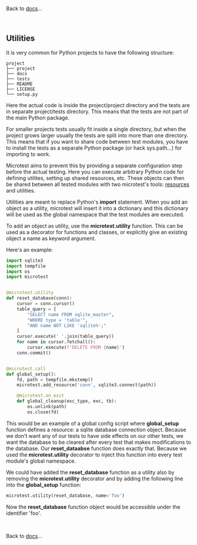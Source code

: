 Back to [docs](index.md)...

<br>

## Utilities

It is very common for Python projects to have the following structure:

```
project
├── project
├── docs
├── tests
├── README
├── LICENSE
└── setup.py
```

Here the actual code is inside the project/project directory and the tests are in separate project/tests directory. This means that the tests are not part of the main Python package.

For smaller projects tests usually fit inside a single directory, but when the project grows larger
usually the tests are split into more than one directory. This means that if you want to share code
between test modules, you have to install the tests as a separate Python package (or hack sys.path...) for importing to work.

Microtest aims to prevent this by providing a separate configuration step before the actual testing.
Here you can execute arbitrary Python code for defining utilites, setting up shared resources, etc.
These objects can then be shared between all tested modules with two microtest's tools:
[resources](resources.md) and utilities.

Utilities are meant to replace Python's **import** statement. When you add an object as a utility, microtest will insert it into a dictionary and this dictionary will be used as the global namespace
that the test modules are executed.

To add an object as utility, use the **microtest.utility** function. This can be used as a decorator
for functions and classes, or explicitly give an existing object a name as keyword argument. 

Here's an example:

```python
import sqlite3
import tempfile
import os
import microtest


@microtest.utility
def reset_database(conn):
    cursor = conn.cursor()
    table_query = [
        "SELECT name FROM sqlite_master",
        "WHERE type = 'table'",
        "AND name NOT LIKE 'sqlite%';"
    ]
    cursor.execute(' '.join(table_query))
    for name in cursor.fetchall():
        cursor.execute(f'DELETE FROM {name}')
    conn.commit()


@microtest.call
def global_setup():
    fd, path = tempfile.mkstemp()
    microtest.add_resource('conn', sqlite3.connect(path))

    @microtest.on_exit
    def global_cleanup(exc_type, exc, tb):
        os.unlink(path)
        os.close(fd)
```

This would be an example of a global config script where **global_setup** function defines a resource: a sqlite database connection object. Because we don't want any of our tests to have side effects on our other tests, we want the database to be cleared after every test that makes modifications to the database. Our **reset_dataabse** function does exactly that. Because we used the **microtest.utility** decorator to inject this function into every test module's global namespace.

We could have added the **reset_database** function as a utility also by removing the **microtest.utility** decorator and by adding the following line into the **global_setup** function:

```python
microtest.utility(reset_database, name='foo')
```

Now the **reset_database** function object would be accessible under the identifier 'foo'.

<br>

Back to [docs](index.md)...